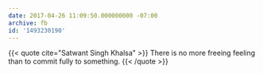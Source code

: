 ```yaml
---
date: 2017-04-26 11:09:50.000000000 -07:00
archive: fb
id: '1493230190'
---
```


{{< quote cite="Satwant Singh Khalsa" >}}
There is no more freeing feeling than to commit fully to something.
{{< /quote >}}
